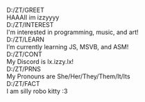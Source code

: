 D:/ZT/GREET <br>
 HAAAII im izzyyyy <br>
D:/ZT/INTEREST <br>
 I'm interested in programming, music, and art!<br>
D:/ZT/LEARN<br>
 I’m currently learning JS, MSVB, and ASM!<br>
D:/ZT/CONT<br>
 My Discord is lx.izzy.lx!<br>
D:/ZT/PRNS<br>
 My Pronouns are She/Her/They/Them/It/Its<br>
D:/ZT/FACT<br>
 I am silly robo kitty :3<br>

<!---
zleepyzeezee/zleepyzeezee is a ✨ special ✨ repository because its `README.md` (this file) appears on your GitHub profile.
You can click the Preview link to take a look at your changes.
--->
